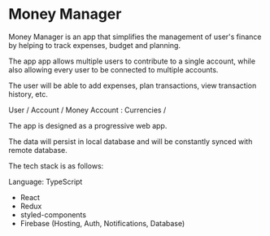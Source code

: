 # Money Manager

Money Manager is an app that simplifies the management of user's finance by helping to track expenses, budget and planning.

The app app allows multiple users to contribute to a single account, while also allowing every user to be connected to multiple accounts.

The user will be able to add expenses, plan transactions, view transaction history, etc.

User / Account / Money Account : Currencies / 

The app is designed as a progressive web app.


The data will persist in local database and will be constantly synced with remote database.

The tech stack is as follows:

Language: TypeScript

- React
- Redux
- styled-components
- Firebase (Hosting, Auth, Notifications, Database)
